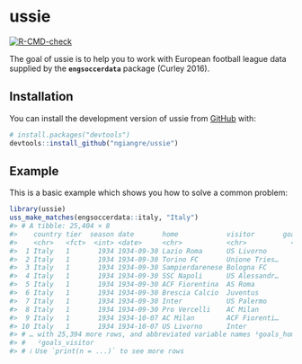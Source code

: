 
<!-- README.md is generated from README.Rmd. Please edit that file -->

# ussie

<!-- badges: start -->

[![R-CMD-check](https://github.com/ngiangre/ussie/actions/workflows/R-CMD-check.yaml/badge.svg)](https://github.com/ngiangre/ussie/actions/workflows/R-CMD-check.yaml)
<!-- badges: end -->

The goal of ussie is to help you to work with European football league
data supplied by the **`engsoccerdata`** package (Curley 2016).

## Installation

You can install the development version of ussie from
[GitHub](https://github.com/) with:

``` r
# install.packages("devtools")
devtools::install_github("ngiangre/ussie")
```

## Example

This is a basic example which shows you how to solve a common problem:

``` r
library(ussie)
uss_make_matches(engsoccerdata::italy, "Italy")
#> # A tibble: 25,404 × 8
#>    country tier  season date       home            visitor       goals…¹ goals…²
#>    <chr>   <fct>  <int> <date>     <chr>           <chr>           <int>   <int>
#>  1 Italy   1       1934 1934-09-30 Lazio Roma      US Livorno          6       1
#>  2 Italy   1       1934 1934-09-30 Torino FC       Unione Tries…       3       1
#>  3 Italy   1       1934 1934-09-30 Sampierdarenese Bologna FC          2       1
#>  4 Italy   1       1934 1934-09-30 SSC Napoli      US Alessandr…       0       1
#>  5 Italy   1       1934 1934-09-30 ACF Fiorentina  AS Roma             4       1
#>  6 Italy   1       1934 1934-09-30 Brescia Calcio  Juventus            0       2
#>  7 Italy   1       1934 1934-09-30 Inter           US Palermo          3       0
#>  8 Italy   1       1934 1934-09-30 Pro Vercelli    AC Milan            1       2
#>  9 Italy   1       1934 1934-10-07 AC Milan        ACF Fiorenti…       1       1
#> 10 Italy   1       1934 1934-10-07 US Livorno      Inter               1       1
#> # … with 25,394 more rows, and abbreviated variable names ¹​goals_home,
#> #   ²​goals_visitor
#> # ℹ Use `print(n = ...)` to see more rows
```
